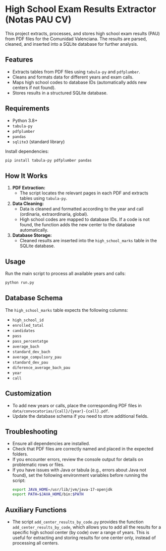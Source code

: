 # High School Exam Results Extractor (Notas PAU CV)

This project extracts, processes, and stores high school exam results (PAU) from PDF files for the Comunidad Valenciana. The results are parsed, cleaned, and inserted into a SQLite database for further analysis.

## Features
- Extracts tables from PDF files using `tabula-py` and `pdfplumber`.
- Cleans and formats data for different years and exam calls.
- Maps high school codes to database IDs (automatically adds new centers if not found).
- Stores results in a structured SQLite database.


## Requirements
- Python 3.8+
- `tabula-py`
- `pdfplumber`
- `pandas`
- `sqlite3` (standard library)

Install dependencies:
```bash
pip install tabula-py pdfplumber pandas
```

## How It Works
1. **PDF Extraction:**
   - The script locates the relevant pages in each PDF and extracts tables using `tabula-py`.
2. **Data Cleaning:**
   - Data is cleaned and formatted according to the year and call (ordinaria, extraordinaria, global).
   - High school codes are mapped to database IDs. If a code is not found, the function adds the new center to the database automatically.
3. **Database Storage:**
   - Cleaned results are inserted into the `high_school_marks` table in the SQLite database.

## Usage
Run the main script to process all available years and calls:
```bash
python run.py
```

## Database Schema
The `high_school_marks` table expects the following columns:
- `high_school_id`
- `enrolled_total`
- `candidates`
- `pass`
- `pass_percentatge`
- `average_bach`
- `standard_dev_bach`
- `average_compulsory_pau`
- `standard_dev_pau`
- `diference_average_bach_pau`
- `year`
- `call`

## Customization
- To add new years or calls, place the corresponding PDF files in `data/convocatorias/{call}/{year}-{call}.pdf`.
- Update the database schema if you need to store additional fields.

## Troubleshooting
- Ensure all dependencies are installed.
- Check that PDF files are correctly named and placed in the expected folders.
- If you encounter errors, review the console output for details on problematic rows or files.
- If you have issues with Java or tabula (e.g., errors about Java not found), set the following environment variables before running the script:
  ```bash
  export JAVA_HOME=/usr/lib/jvm/java-17-openjdk
  export PATH=$JAVA_HOME/bin:$PATH
  ```

## Auxiliary Functions
- The script `add_center_results_by_code.py` provides the function `add_center_results_by_code`, which allows you to add all the results for a specific high school center (by code) over a range of years. This is useful for extracting and storing results for one center only, instead of processing all centers.


